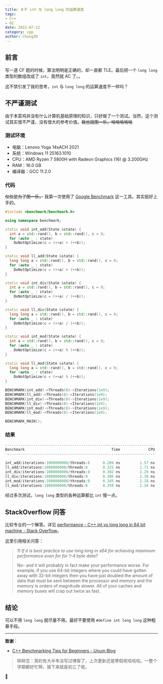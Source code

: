 ```yaml
---
title: 关于 int 与 long long 的运算速度
tags:
- C++
- OI
date: 2022-07-22
category: cpp
author: ChungZH
---
```


## 前言

写一道 CF 题的时候，算法明明是正确的，却一直都 TLE。最后把一个 `long long` 类型的数组改成了 `int`，竟然就 AC 了。。

这不禁引发了我的思考，`int` 与 `long long` 的运算速度不一样吗？

## 不严谨测试

由于本菜鸡并没有什么计算机基础原理的知识，只好做了一个测试。当然，这个测试其实很不严谨，没有很大的参考价值。~~我也就图一乐，哈哈哈哈哈~~

### 测试环境

- 电脑：Lenovo Yoga 14sACH 2021
- 系统：Windows 11 25163.1010
- CPU：AMD Ryzen 7 5800H with Radeon Graphics (16) @ 3.200GHz
- RAM：16.0 GB
- 编译器：GCC 11.2.0

### 代码

~~仅仅是为了图一乐，~~ 我第一次使用了 [Google Benchmark](https://github.com/google/benchmark/) 这一工具。其实挺好上手的。

```cpp
#include <benchmark/benchmark.h>

using namespace benchmark;

static void int_add(State &state) {
  int a = std::rand(), b = std::rand(), c = 0;
  for (auto _ : state)
    DoNotOptimize(c = (++a) + (++b));
}

static void ll_add(State &state) {
  long long a = std::rand(), b = std::rand(), c = 0;
  for (auto _ : state)
    DoNotOptimize(c = (++a) + (++b));
}

static void int_div(State &state) {
  int a = std::rand(), b = std::rand(), c = 0;
  for (auto _ : state)
    DoNotOptimize(c = (++a) / (++b));
}

static void ll_div(State &state) {
  long long a = std::rand(), b = std::rand(), c = 0;
  for (auto _ : state)
    DoNotOptimize(c = (++a) / (++b));
}

static void int_mod(State &state) {
  int a = std::rand(), b = std::rand(), c = 0;
  for (auto _ : state)
    DoNotOptimize(c = (++a) % (++b));
}

static void ll_mod(State &state) {
  long long a = std::rand(), b = std::rand(), c = 0;
  for (auto _ : state)
    DoNotOptimize(c = (++a) % (++b));
}

BENCHMARK(int_add)->Threads(8)->Iterations(1e9);
BENCHMARK(ll_add)->Threads(8)->Iterations(1e9);
BENCHMARK(int_div)->Threads(8)->Iterations(1e9);
BENCHMARK(ll_div)->Threads(8)->Iterations(1e9);
BENCHMARK(int_mod)->Threads(8)->Iterations(1e9);
BENCHMARK(ll_mod)->Threads(8)->Iterations(1e9);

BENCHMARK_MAIN();
```

### 结果

```powershell
---------------------------------------------------------------------
Benchmark                                        Time             CPU 
---------------------------------------------------------------------

int_add/iterations:1000000000/threads:8      0.209 ns         1.57 ns
ll_add/iterations:1000000000/threads:8       0.225 ns         1.71 ns
int_div/iterations:1000000000/threads:8      0.302 ns         2.29 ns
ll_div/iterations:1000000000/threads:8       0.306 ns         2.38 ns
int_mod/iterations:1000000000/threads:8      0.345 ns         2.18 ns
ll_mod/iterations:1000000000/threads:8       0.350 ns         2.34 ns
```

经过多次测试，`long long` 类型的各种运算都比 `int` 慢一点。

## StackOverflow 问答

比较专业的一个解答。详见 [performance - C++ int vs long long in 64 bit machine - Stack Overflow](https://stackoverflow.com/questions/39779880/c-int-vs-long-long-in-64-bit-machine)。

这里引用相关问答：

>_1) If it is best practice to use long long in x64 for achieving maximum performance even for for 1-4 byte data?_
> 
> No- and it will probably in fact make your performance worse. For example, if you use 64-bit integers where you could have gotten away with 32-bit integers then you have just doubled the amount of data that must be sent between the processor and memory and the memory is orders of magnitude slower. All of your caches and memory buses will crap out twice as fast.

## 结论

可以不用 `long long` 就尽量不用。最好不要使用 `#define int long long` 这种粗暴手段。

------

**致谢**：

- [C++ Benchmarking Tips for Beginners - Unum Blog](https://unum.cloud/post/2022-03-04-gbench/)

> 碎碎念：真的有大半年没写过博客了，上次更新还是寒假呢哈哈哈。一整个学期都好忙啊，接下来就是初三了呢。

🙇